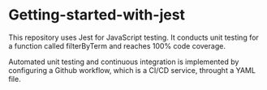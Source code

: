 # Getting-started-with-jest
This repository uses Jest for JavaScript testing. It conducts unit testing for a function called filterByTerm and reaches 100% code coverage.

Automated unit testing and continuous integration is implemented by configuring a Github workflow, which is a CI/CD service, throught a YAML file.
